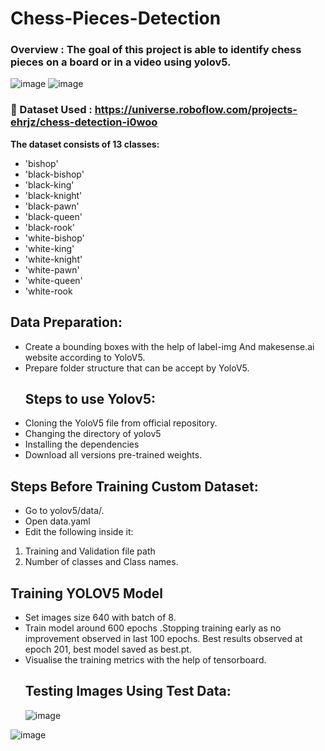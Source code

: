 # Chess-Pieces-Detection
### Overview : The goal of this project is able to identify chess pieces on a board or in a video using yolov5.
![image](https://github.com/Tanwar-12/Chess-Pieces-Detection/assets/110081008/df740dc6-0aba-4ea9-99f3-01dd8c5c65cf)
![image](https://github.com/Tanwar-12/Chess-Pieces-Detection/assets/110081008/efef9d71-49da-4a24-8d32-297d55f1713f)
### 📁 Dataset Used :  https://universe.roboflow.com/projects-ehrjz/chess-detection-i0woo
**The dataset consists of 13 classes:**
- 'bishop'
- 'black-bishop'
- 'black-king'
- 'black-knight'
- 'black-pawn'
- 'black-queen'
- 'black-rook'
- 'white-bishop'
- 'white-king'
- 'white-knight'
- 'white-pawn'
- 'white-queen'
- 'white-rook
 ## Data Preparation:
  * Create a bounding boxes with the help of label-img And makesense.ai website according to YoloV5.
  * Prepare folder structure that can be accept by YoloV5.
    ## Steps to use Yolov5:
* Cloning the YoloV5 file from official repository.
* Changing the directory of yolov5
* Installing the dependencies
* Download all versions pre-trained weights.
 ## Steps Before Training Custom Dataset:
* Go to yolov5/data/.
* Open data.yaml
* Edit the following inside it:

 1. Training and Validation file path
 2. Number of classes and Class names.

  ## Training YOLOV5 Model
* Set images size 640 with batch of 8.
* Train model around 600 epochs .Stopping training early as no improvement observed in last 100 epochs. Best results observed at epoch 201, best model saved as best.pt.
* Visualise the training metrics with the help of tensorboard.
   ## Testing Images Using Test Data:
  ![image](https://github.com/Tanwar-12/Chess-Pieces-Detection/assets/110081008/3ae8cfbd-e3fe-4600-8751-5902cc2bc373)

![image](https://github.com/Tanwar-12/Chess-Pieces-Detection/assets/110081008/8e8ca728-c606-46ab-b9b2-efb9774e4594)




  
